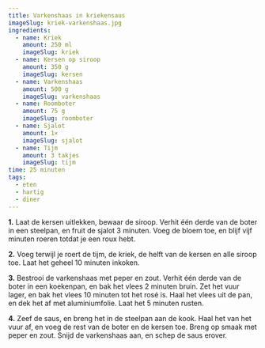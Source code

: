 ```yaml
---
title: Varkenshaas in kriekensaus
imageSlug: kriek-varkenshaas.jpg
ingredients:
  - name: Kriek
    amount: 250 ml
    imageSlug: kriek
  - name: Kersen op siroop
    amount: 350 g
    imageSlug: kersen
  - name: Varkenshaas
    amount: 500 g
    imageSlug: varkenshaas
  - name: Roomboter
    amount: 75 g
    imageSlug: roomboter
  - name: Sjalot
    amount: 1×
    imageSlug: sjalot
  - name: Tijm
    amount: 3 takjes
    imageSlug: tijm
time: 25 minuten
tags:
  - eten
  - hartig
  - diner
---
```


**1.** Laat de kersen uitlekken, bewaar de siroop. Verhit één derde van de boter in een steelpan, en fruit de sjalot 3 minuten. Voeg de bloem toe, en blijf
vijf minuten roeren totdat je een roux hebt.

**2.** Voeg terwijl je roert de tijm, de kriek, de helft van de kersen en alle siroop toe. Laat het geheel 10 minuten inkoken.

**3.** Bestrooi de varkenshaas met peper en zout. Verhit één derde van de boter in een koekenpan, en bak het vlees 2 minuten bruin. Zet het vuur lager, en bak het vlees 10 minuten tot het rosé is. Haal het vlees uit de pan, en dek het af met aluminiumfolie. Laat het 5 minuten rusten.

**4.** Zeef de saus, en breng het in de steelpan aan de kook. Haal het van het vuur af, en voeg de rest van de boter en de kersen toe. Breng op smaak met peper en zout. Snijd de varkenshaas aan, en schep de saus erover.
